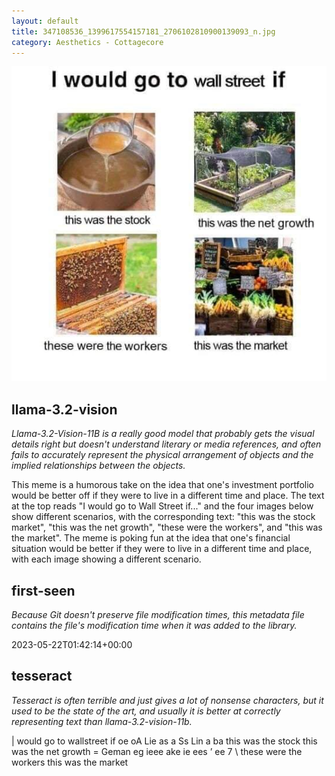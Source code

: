 ```yaml
---
layout: default
title: 347108536_1399617554157181_2706102810900139093_n.jpg
category: Aesthetics - Cottagecore
---
```


<div markdown="0"><a href="347108536_1399617554157181_2706102810900139093_n.jpg"><img class="photo" src="347108536_1399617554157181_2706102810900139093_n.jpg" /></a>

<h2>llama-3.2-vision</h2>
<p><i>Llama-3.2-Vision-11B is a really good model that probably gets the visual details right but doesn't understand literary or media references, and often fails to accurately represent the physical arrangement of objects and the implied relationships between the objects.</i></p>
<p>This meme is a humorous take on the idea that one&#x27;s investment portfolio would be better off if they were to live in a different time and place. The text at the top reads &quot;I would go to Wall Street if...&quot; and the four images below show different scenarios, with the corresponding text: &quot;this was the stock market&quot;, &quot;this was the net growth&quot;, &quot;these were the workers&quot;, and &quot;this was the market&quot;. The meme is poking fun at the idea that one&#x27;s financial situation would be better if they were to live in a different time and place, with each image showing a different scenario.</p>

<h2>first-seen</h2>
<p><i>Because Git doesn't preserve file modification times, this metadata file contains the file's modification time when it was added to the library.</i></p>
<p>2023-05-22T01:42:14+00:00</p>

<h2>tesseract</h2>
<p><i>Tesseract is often terrible and just gives a lot of nonsense characters, but it used to be the state of the art, and usually it is better at correctly representing text than llama-3.2-vision-11b.</i></p>
<p>| would go to wallstreet if oe oA Lie as a Ss Lin a ba this was the stock this was the net growth = Geman eg ieee ake ie ees ’ ee 7 \ these were the workers this was the market</p>

</div>

